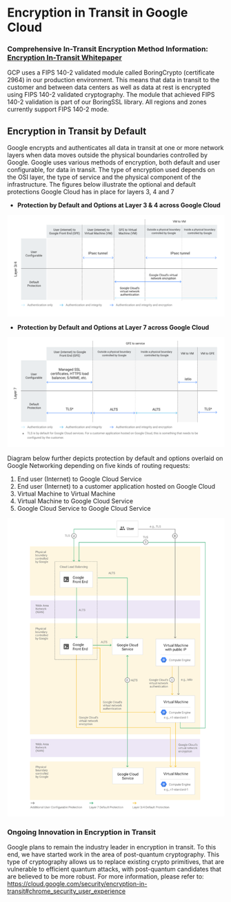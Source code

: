 
# Encryption in Transit in Google Cloud

### Comprehensive In-Transit Encryption Method Information: [Encryption In-Transit Whitepaper][]

GCP uses a FIPS 140-2 validated module called BoringCrypto (certificate 2964) in our production environment. This means that data in transit to the customer and between data centers as well as data at rest is encrypted using FIPS 140-2 validated cryptography. The module that achieved FIPS 140-2 validation is part of our BoringSSL library. All regions and zones currently support FIPS 140-2 mode.

## **Encryption in Transit by Default**
Google encrypts and authenticates all data in transit at one or more network layers when data moves outside the physical boundaries controlled by Google.  Google uses various methods of encryption, both default and user configurable, for data in transit.  The type of encryption used depends on the OSI layer, the type of service and the physical component of the infrastructure.  The figures below illustrate the optional and default protections Google Cloud has in place for layers 3, 4 and 7

- **Protection by Default and Options at Layer 3 & 4 across Google Cloud**
<p align = "center"><img src="../images/encryption-by-default-1.svg" width="700"></img></p>

- **Protection by Default and Options at Layer 7 across Google Cloud**
<p align = "center"><img src="../images/encryption-by-default-2.svg" width="700"></img></p>

Diagram below further depicts protection by default and options overlaid on Google Networking depending on five kinds of routing requests:
1. End user (Internet) to Google Cloud Service
2. End user (Internet) to a customer application hosted on Google Cloud
3. Virtual Machine to Virtual Machine
4. Virtual Machine to Google Cloud Service
5. Google Cloud Service to Google Cloud Service

<p align = "center"><img src="../images/protection-by-default.svg" width="600"></img></p>


### **Ongoing Innovation in Encryption in Transit**
Google plans to remain the industry leader in encryption in transit. To this end, we have started work in the area of post-quantum cryptography. This type of cryptography allows us to replace existing crypto primitives, that are vulnerable to efficient quantum attacks, with post-quantum candidates that are believed to be more robust. For more information, please refer to: https://cloud.google.com/security/encryption-in-transit#chrome_security_user_experience 




[Encryption In-Transit Whitepaper]: https://cloud.google.com/security/encryption-in-transit

